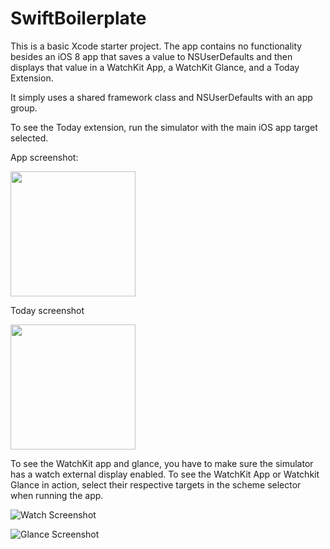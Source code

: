 # SwiftBoilerplate
This is a basic Xcode starter project. The app contains no functionality besides an iOS 8 app that saves a value to NSUserDefaults and then displays that value in a WatchKit App, a WatchKit Glance, and a Today Extension.

It simply uses a shared framework class and NSUserDefaults with an app group.

To see the Today extension, run the simulator with the main iOS app target selected.

App screenshot:

<img src="http://jeremyweir.github.io/SwiftBoilerplate/screenshots/main.png" width="200">

Today screenshot

<img src="http://jeremyweir.github.io/SwiftBoilerplate/screenshots/today.png" width="200">

To see the WatchKit app and glance, you have to make sure the simulator has a watch external display enabled. To see the WatchKit App or Watchkit Glance in action, select their respective targets in the scheme selector when running the app.

![Watch Screenshot](http://jeremyweir.github.io/SwiftBoilerplate/screenshots/watch.png)

![Glance Screenshot](http://jeremyweir.github.io/SwiftBoilerplate/screenshots/glance.png)
